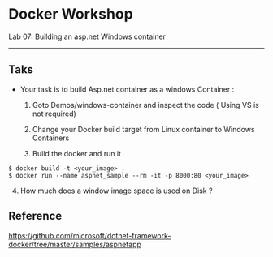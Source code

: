 # Docker Workshop
Lab 07: Building an asp.net Windows container

---

## Taks

 - Your task is to build Asp.net container as a windows Container :
  
   1. Goto Demos/windows-container and inspect the code ( Using VS is not required)

   2. Change your Docker build target from Linux container to Windows Containers

   3. Build the docker and run it
    
```
$ docker build -t <your_image> .
$ docker run --name aspnet_sample --rm -it -p 8000:80 <your_image>
```

   4. How much does a window image space is used on Disk ? 


## Reference
https://github.com/microsoft/dotnet-framework-docker/tree/master/samples/aspnetapp